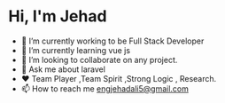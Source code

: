 # Hi, I'm Jehad  <img src="https://github.com/TheDudeThatCode/TheDudeThatCode/blob/master/Assets/Hi.gif" width="15px">


- 🔭 I’m currently working to be Full Stack Developer
- 🌱 I’m currently learning vue js
- 👯 I’m looking to collaborate on any project.
- 💬 Ask me about laravel
- ❤️ Team Player ,Team Spirit ,Strong Logic , Research.
- 📫 How to reach me engjehadali5@gmail.com


